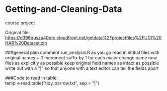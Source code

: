 # Getting-and-Cleaning-Data
course project

Original file:
https://d396qusza40orc.cloudfront.net/getdata%2Fprojectfiles%2FUCI%20HAR%20Dataset.zip



###general plan
  comment run_analysis.R as you go
  read in intitial files with original names + 0
  increment suffix by 1 for each major change
  name new files as explicitly as possible
  keep original field names as intact as possible 
  write out with a "|" so that anyone with a text editor can tell the fields apart


###Code to read in table:  
temp <-read.table("tidy_narrow.txt", sep = "|")
